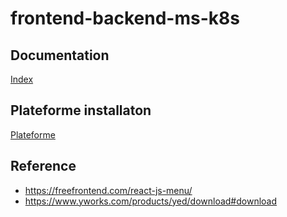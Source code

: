 # frontend-backend-ms-k8s


## Documentation

[Index](./docs/index.md)


## Plateforme installaton

[Plateforme](./plateform/README.md)

## Reference

* https://freefrontend.com/react-js-menu/
* https://www.yworks.com/products/yed/download#download

